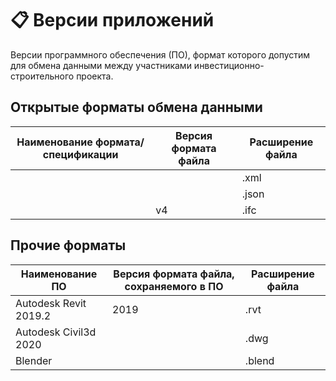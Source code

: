 # 📋 Версии приложений

Версии программного обеспечения (ПО), формат которого допустим для обмена данными между участниками инвестиционно-строительного проекта.

## Открытые форматы обмена данными



| Наименование формата/спецификации | Версия формата файла | Расширение файла |
| --------------------------------- | -------------------- | ---------------- |
|                                   |                      | .xml             |
|                                   |                      | .json            |
|                                   | v4                   | .ifc             |

## Прочие форматы

| Наименование ПО       | Версия формата файла, сохраняемого в ПО | Расширение файла |
| --------------------- | --------------------------------------- | ---------------- |
| Autodesk Revit 2019.2 | 2019                                    | .rvt             |
| Autodesk Civil3d 2020 |                                         | .dwg             |
| Blender               |                                         | .blend           |
